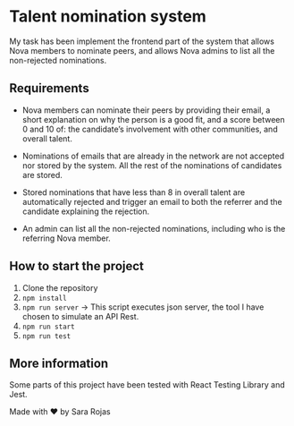 # Talent nomination system

My task has been implement the frontend part of the system that allows Nova members to nominate peers, and allows Nova admins to list all the non-rejected nominations.

## Requirements

- Nova members can nominate their peers by providing their email, a short explanation on why the person is a good fit, and a score between 0 and 10 of: the candidate’s involvement with other communities, and overall talent.

- Nominations of emails that are already in the network are not accepted nor stored by the system. All the rest of the nominations of candidates are stored.

- Stored nominations that have less than 8 in overall talent are automatically rejected and trigger an email to both the referrer and the candidate explaining the rejection.

- An admin can list all the non-rejected nominations, including who is the referring Nova member.

## How to start the project

1. Clone the repository
2. `npm install`
3. `npm run server` -> This script executes json server, the tool I have chosen to simulate an API Rest.
4. `npm run start`
5. `npm run test`

## More information
Some parts of this project have been tested with React Testing Library and Jest.

Made with ❤️ by Sara Rojas
